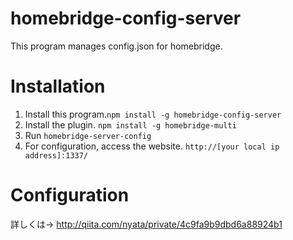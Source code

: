 # homebridge-config-server
This program manages config.json for homebridge.

# Installation
1. Install this program.`npm install -g homebridge-config-server`
2. Install the plugin. `npm install -g homebridge-multi`
2. Run `homebridge-server-config`
3. For configuration, access the website. `http://[your local ip address]:1337/`

# Configuration

詳しくは→
http://qiita.com/nyata/private/4c9fa9b9dbd6a88924b1
